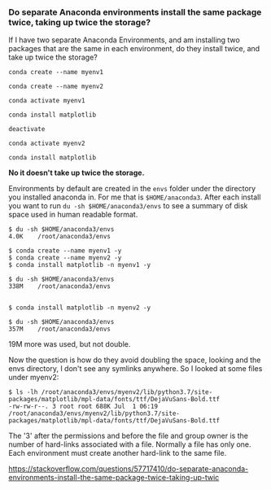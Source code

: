 ### Do separate Anaconda environments install the same package twice, taking up twice the storage?

If I have two separate Anaconda Environments, and am installing two packages that are the same in each environment, do they install twice, and take up twice the storage?

```
conda create --name myenv1

conda create --name myenv2

conda activate myenv1

conda install matplotlib

deactivate

conda activate myenv2

conda install matplotlib
```

**No it doesn't take up twice the storage.**

Environments by default are created in the `envs` folder under the directory you installed anaconda in. For me that is `$HOME/anaconda3`. After each install you want to run `du -sh $HOME/anaconda3/envs` to see a summary of disk space used in human readable format.

```
$ du -sh $HOME/anaconda3/envs
4.0K    /root/anaconda3/envs

$ conda create --name myenv1 -y
$ conda create --name myenv2 -y
$ conda install matplotlib -n myenv1 -y

$ du -sh $HOME/anaconda3/envs
338M    /root/anaconda3/envs


$ conda install matplotlib -n myenv2 -y

$ du -sh $HOME/anaconda3/envs
357M    /root/anaconda3/envs
```

19M more was used, but not double.

Now the question is how do they avoid doubling the space, looking and the envs directory, I don't see any symlinks anywhere. So I looked at some files under myenv2:

```
$ ls -lh /root/anaconda3/envs/myenv2/lib/python3.7/site-packages/matplotlib/mpl-data/fonts/ttf/DejaVuSans-Bold.ttf
-rw-rw-r--. 3 root root 688K Jul  1 06:19 /root/anaconda3/envs/myenv2/lib/python3.7/site-packages/matplotlib/mpl-data/fonts/ttf/DejaVuSans-Bold.ttf
```

The '3' after the permissions and before the file and group owner is the number of hard-links associated with a file. Normally a file has only one. Each environment must create another hard-link to the same file.

https://stackoverflow.com/questions/57717410/do-separate-anaconda-environments-install-the-same-package-twice-taking-up-twic
